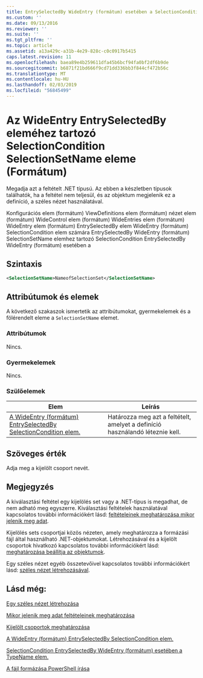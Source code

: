 ```yaml
---
title: EntrySelectedBy WideEntry (formátum) esetében a SelectionCondition SelectionSetName eleme |} A Microsoft Docs
ms.custom: ''
ms.date: 09/13/2016
ms.reviewer: ''
ms.suite: ''
ms.tgt_pltfrm: ''
ms.topic: article
ms.assetid: a13a429c-a31b-4e29-828c-c0c0917b5415
caps.latest.revision: 11
ms.openlocfilehash: baea89e4b259611dfa45b6bcf94fa0bf2df6b9de
ms.sourcegitcommit: b6871f21bd666f9cd71dd336bb3f844cf472b56c
ms.translationtype: MT
ms.contentlocale: hu-HU
ms.lasthandoff: 02/03/2019
ms.locfileid: "56845499"
---
```

# <a name="selectionsetname-element-for-selectioncondition-for-entryselectedby-for-wideentry-format"></a>Az WideEntry EntrySelectedBy eleméhez tartozó SelectionCondition SelectionSetName eleme (Formátum)

Megadja azt a feltételt .NET típusú. Az ebben a készletben típusok találhatók, ha a feltétel nem teljesül, és az objektum megjelenik ez a definíció, a széles nézet használatával.

Konfigurációs elem (formátum) ViewDefinitions elem (formátum) nézet elem (formátum) WideControl elem (formátum) WideEntries elem (formátum) WideEntry elem (formátum) EntrySelectedBy elem WideEntry (formátum) SelectionCondition elem számára EntrySelectedBy WideEntry (formátum) SelectionSetName elemhez tartozó SelectionCondition EntrySelectedBy WideEntry (formátum) esetében a

## <a name="syntax"></a>Szintaxis

```xml
<SelectionSetName>NameofSelectionSet</SelectionSetName>
```

## <a name="attributes-and-elements"></a>Attribútumok és elemek

A következő szakaszok ismertetik az attribútumokat, gyermekelemek és a fölérendelt eleme a `SelectionSetName` elemet.

### <a name="attributes"></a>Attribútumok

Nincs.

### <a name="child-elements"></a>Gyermekelemek

Nincs.

### <a name="parent-elements"></a>Szülőelemek

|Elem|Leírás|
|-------------|-----------------|
|[A WideEntry (formátum) EntrySelectedBy SelectionCondition elem.](./selectioncondition-element-for-entryselectedby-for-widecontrol-format.md)|Határozza meg azt a feltételt, amelyet a definíció használandó léteznie kell.|

## <a name="text-value"></a>Szöveges érték

Adja meg a kijelölt csoport nevét.

## <a name="remarks"></a>Megjegyzés

A kiválasztási feltétel egy kijelölés set vagy a .NET-típus is megadhat, de nem adható meg egyszerre. Kiválasztási feltételek használatával kapcsolatos további információkért lásd: [feltételeinek meghatározása mikor jelenik meg adat](./defining-conditions-for-displaying-data.md).

Kijelölés sets csoportjai közös nézeten, amely meghatározza a formázási fájl által használható .NET-objektumokat. Létrehozásával és a kijelölt csoportok hivatkozó kapcsolatos további információkért lásd: [meghatározása beállítja az objektumok](./defining-selection-sets.md).

Egy széles nézet egyéb összetevőivel kapcsolatos további információkért lásd: [széles nézet létrehozásával](./creating-a-wide-view.md).

## <a name="see-also"></a>Lásd még:

[Egy széles nézet létrehozása](./creating-a-wide-view.md)

[Mikor jelenik meg adat feltételeinek meghatározása](./defining-conditions-for-displaying-data.md)

[Kijelölt csoportok meghatározása](./defining-selection-sets.md)

[A WideEntry (formátum) EntrySelectedBy SelectionCondition elem.](./selectioncondition-element-for-entryselectedby-for-widecontrol-format.md)

[SelectionCondition EntrySelectedBy WideEntry (formátum) esetében a TypeName elem.](./typename-element-for-selectioncondition-for-entryselectedby-for-widecontrol-format.md)

[A fájl formázása PowerShell írása](./writing-a-powershell-formatting-file.md)

